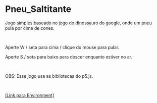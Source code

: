 # Pneu_Saltitante
<p>Jogo simples baseado no jogo do dinossauro do google, onde um pneu pula por cima de cones.</p>
<br>
<p>Aperte W / seta para cima / clique do mouse para pular.</p>
<p>Aperte S / seta para baixo para descer enquanto estiver no ar.</p>
<br>
<p>OBS: Esse jogo usa as bibliotecas do p5.js.</p>
<br>
<p><a href="https://thehecchilles.github.io/Pneu_Saltitante/" target="_blank">[Link para Environment]</a></p>
